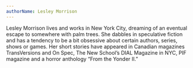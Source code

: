 ```yaml
---
authorName: Lesley Morrison
---
```

Lesley Morrison lives and works in New York City, dreaming of an eventual escape to somewhere with palm trees. She dabbles in speculative fiction and has a tendency to be a bit obsessive about certain authors, series, shows or games. Her short stories have appeared in Canadian magazines TransVersions and On Spec, The New School’s DIAL Magazine in NYC, PIF magazine and a horror anthology “From the Yonder II.”